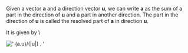 Given a vector **a** and a direction vector **u**, we can write **a** as
the sum of a part in the direction of **u** and a part in another
direction. The part in the direction of **u** is called the resolved
part of **a** in direction **u**.

It is given by \\

![' (a.u)/(|u|) . '](../dictionary/equation_images/2002.1..png)
